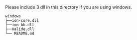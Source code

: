 Please include 3 dll in this directory if you are using windows.
```
windows
├──ion-core.dll
├──ion-bb.dll
├──Halide.dll
└── README.md
```